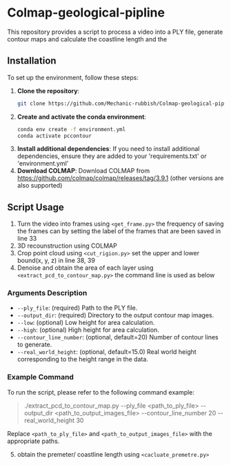 # Colmap-geological-pipline
This repository provides a script to process a video into a PLY file, generate contour maps and calculate the coastline length and the 
## Installation

To set up the environment, follow these steps:

1. **Clone the repository**:
   ```sh
   git clone https://github.com/Mechanic-rubbish/Colmap-geological-pipline
2. **Create and activate the conda environment**:  
   ```sh
   conda env create -f environment.yml
   conda activate pccontour
3. **Install additional dependencies**:
   If you need to install additional dependencies, ensure they are added to your 'requirements.txt' or 'environment.yml'
4. **Download COLMAP**:
   Download COLMAP from https://github.com/colmap/colmap/releases/tag/3.9.1 (other versions are also supported)

## Script Usage
1. Turn the video into frames using `<get_frame.py>` the frequency of saving the frames can by setting the label of the frames that are been saved in line 33
2. 3D recounstruction using COLMAP
3. Crop point cloud using `<cut_rigion.py>` set the upper and lower bound(x, y, z) in line 38, 39
4. Denoise and obtain the area of each layer using `<extract_pcd_to_contour_map.py>` the command line is used as below
### Arguments Description
- `--ply_file`: (required) Path to the PLY file.
- `--output_dir`: (required) Directory to the output contour map images.
- `--low`: (optional) Low height for area calculation.
- `--high`: (optional) High height for area calculation.
- `--contour_line_number`: (optional, default=20) Number of contour lines to generate.
- `--real_world_height`: (optional, default=15.0) Real world height corresponding to the height range in the data.

### Example Command

To run the script, please refer to the following command example:

> ./extract_pcd_to_contour_map.py --ply_file <path_to_ply_file> --output_dir <path_to_output_images_file> --contour_line_number 20 --real_world_height 30

Replace `<path_to_ply_file>` and `<path_to_output_images_file>` with the appropriate paths.

5. obtain the premeter/ coastline length using `<cacluate_premetre.py>`
